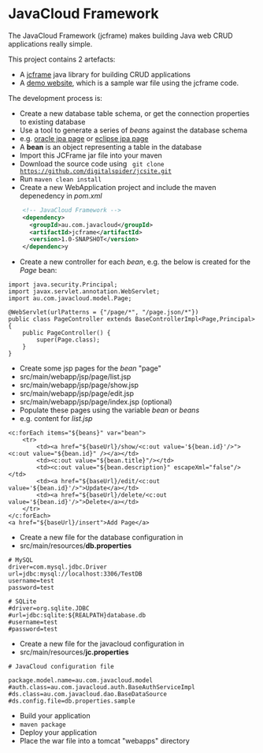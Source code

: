# JavaCloud Framework

The JavaCloud Framework (jcframe) makes building Java web CRUD applications really simple.

This project contains 2 artefacts:
* A [jcframe](https://github.com/digitalspider/jcsite/tree/master/jcframe) java library for building CRUD applications
* A [demo website](https://github.com/digitalspider/jcsite/tree/master/website), which is a sample war file using the jcframe code.

The development process is:
* Create a new database table schema, or get the connection properties to existing database
* Use a tool to generate a series of *beans* against the database schema
 * e.g. [oracle jpa page](http://www.oracle.com/technetwork/developer-tools/eclipse/jpatutorial-2-092215.html) or [eclipse jpa page](http://help.eclipse.org/juno/index.jsp?topic=%2Forg.eclipse.jpt.doc.user%2Ftasks021.htm)
 * A **bean** is an object representing a table in the database
* Import this JCFrame jar file into your maven
 * Download the source code using <code> git clone https://github.com/digitalspider/jcsite.git </code>
 * Run <code>maven clean install</code>
* Create a new WebApplication project and include the maven depenedency in *pom.xml*
```xml
    <!-- JavaCloud Framework -->
    <dependency>
      <groupId>au.com.javacloud</groupId>
      <artifactId>jcframe</artifactId>
      <version>1.0-SNAPSHOT</version>
    </dependenc>y
```
* Create a new controller for each *bean*, e.g. the below is created for the *Page* bean:
```
import java.security.Principal;
import javax.servlet.annotation.WebServlet;
import au.com.javacloud.model.Page;

@WebServlet(urlPatterns = {"/page/*", "/page.json/*"})
public class PageController extends BaseControllerImpl<Page,Principal> {
    public PageController() {
		super(Page.class);
	}
}
```
* Create some jsp pages for the *bean* "page"
 * src/main/webapp/jsp/page/list.jsp
 * src/main/webapp/jsp/page/show.jsp
 * src/main/webapp/jsp/page/edit.jsp
 * src/main/webapp/jsp/page/index.jsp (optional)
* Populate these pages using the variable *bean* or *beans*
 * e.g. content for *list.jsp*
```
<c:forEach items="${beans}" var="bean">
    <tr>
        <td><a href="${baseUrl}/show/<c:out value='${bean.id}'/>"><c:out value="${bean.id}" /></a></td>
        <td><c:out value="${bean.title}"/></td>
        <td><c:out value="${bean.description}" escapeXml="false"/></td>
        <td><a href="${baseUrl}/edit/<c:out value='${bean.id}'/>">Update</a></td>
        <td><a href="${baseUrl}/delete/<c:out value='${bean.id}'/>">Delete</a></td>
    </tr>
</c:forEach>
<a href="${baseUrl}/insert">Add Page</a>
```
* Create a new file for the database configuration in
 * src/main/resources/**db.properties**
```
# MySQL
driver=com.mysql.jdbc.Driver
url=jdbc:mysql://localhost:3306/TestDB
username=test
password=test

# SQLite
#driver=org.sqlite.JDBC
#url=jdbc:sqlite:${REALPATH}database.db
#username=test
#password=test
```
* Create a new file for the javacloud configuration in
 * src/main/resources/**jc.properties**
```
# JavaCloud configuration file

package.model.name=au.com.javacloud.model
#auth.class=au.com.javacloud.auth.BaseAuthServiceImpl
#ds.class=au.com.javacloud.dao.BaseDataSource
#ds.config.file=db.properties.sample
```
* Build your application
 * <code>maven package</code>
* Deploy your application
 * Place the war file into a tomcat "webapps" directory

